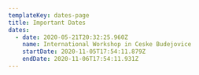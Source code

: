 ```yaml
---
templateKey: dates-page
title: Important Dates
dates:
  - date: 2020-05-21T20:32:25.960Z
    name: International Workshop in Ceske Budejovice
    startDate: 2020-11-05T17:54:11.879Z
    endDate: 2020-11-06T17:54:11.931Z
---
```


